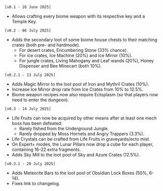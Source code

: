`[v0.1 - 26 June 2025]`
- Allows crafting every biome weapon with its respective key and a Temple Key.

`[v0.2 - 06 July 2025]`
- Adds the secondary loot of some biome house chests to their matching crates (both pre- and hardmode).
  - For desert crates, Encumbering Stone (33% chance).
  - For ice crates, Ice Machine (20%) and Ice Mirror (10%).
  - For jungle crates, Living Mahogany and Leaf wands (20%), Honey Dispenser and Bee Minecart (both 10%).

`[v0.2.1 - 13 July 2025]`
- Adds Magic Mirror to the loot pool of Iron and Mythril Crates (10%).
- Increase Ice Mirror drop rate from Ice Crates from 10% to 12.5%.
- Biome weapon recipes now also require Ectoplasm (so that players now need to enter the dungeon).

`[v0.3 - 14 July 2025]`
- Life Fruits can now be acquired by other means after at least one mech boss has been defeated:
    - Rarely fished from the Underground Jungle.
    - Rarely dropped by Moss Hornets and Angry Trappers (3.3%).
- Life Crystals can be crafted from Life Fruits in graveyards/ecto mist.
- On Expert+ modes, the Lunar Pillars now drop a cube for each player, containing 16-22 extra fragments.
- Adds Sky Mill to the loot pool of Sky and Azure Crates (12.5%).

`[v0.3.1 - 20 July 2025]`
- Adds Meteorite Bars to the loot pool of Obsidian Lock Boxes (50%, 6-14).
- Fixes link to changelog.
